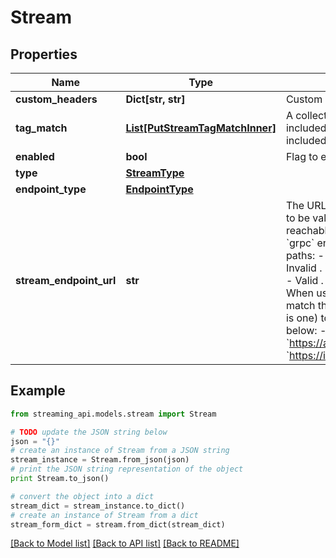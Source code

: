 # Stream


## Properties
Name | Type | Description | Notes
------------ | ------------- | ------------- | -------------
**custom_headers** | **Dict[str, str]** | Custom headers | [optional] 
**tag_match** | [**List[PutStreamTagMatchInner]**](PutStreamTagMatchInner.md) | A collection of tags that determine what tests are included in the data stream. These tag values are also included as attributes in the data stream metrics. | [optional] 
**enabled** | **bool** | Flag to enable or disable the stream integration. | [optional] 
**type** | [**StreamType**](StreamType.md) |  | [optional] 
**endpoint_type** | [**EndpointType**](EndpointType.md) |  | [optional] 
**stream_endpoint_url** | **str** | The URL ThousandEyes sends data stream to. For a URL to be valid, it needs to: - Be syntactically correct. - Be reachable. - Use the HTTPS protocol. - When using the &#x60;grpc&#x60; endpointType, streamEndpointUrl cannot contain paths:     - Valid . &#x60;grpc&#x60; - &#x60;https://example.com&#x60;     - Invalid . &#x60;grpc&#x60; - &#x60;https://example.com/collector&#x60;.     - Valid . &#x60;http&#x60; - &#x60;https://example.com/collector&#x60;.      - When using the &#x60;http&#x60; endpointType, the endpoint must match the exact final full URL (including the path if there is one) to which the metrics will be sent. Examples below:     - &#x60;https://api.honeycomb.io:443/v1/metrics&#x60;     - &#x60;https://ingest.eu0.signalfx.com/v2/datapoint/otlp&#x60; | [optional] 

## Example

```python
from streaming_api.models.stream import Stream

# TODO update the JSON string below
json = "{}"
# create an instance of Stream from a JSON string
stream_instance = Stream.from_json(json)
# print the JSON string representation of the object
print Stream.to_json()

# convert the object into a dict
stream_dict = stream_instance.to_dict()
# create an instance of Stream from a dict
stream_form_dict = stream.from_dict(stream_dict)
```
[[Back to Model list]](../README.md#documentation-for-models) [[Back to API list]](../README.md#documentation-for-api-endpoints) [[Back to README]](../README.md)


